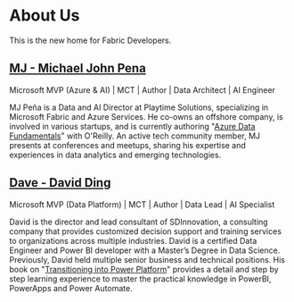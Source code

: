 # About Us
This is the new home for Fabric Developers.

## [MJ - Michael John Pena](https://www.linkedin.com/in/michaeljohnpena/)
Microsoft MVP (Azure & AI) | MCT | Author | Data Architect | AI Engineer

MJ Peña is a Data and AI Director at Playtime Solutions, specializing in Microsoft Fabric and Azure Services. He co-owns an offshore company, is involved in various startups, and is currently authoring "[Azure Data Fundamentals](https://www.oreilly.com/library/view/azure-data-fundamentals/9781098164720/)" with O'Reilly. An active tech community member, MJ presents at conferences and meetups, sharing his expertise and experiences in data analytics and emerging technologies.

## [Dave - David Ding](https://www.linkedin.com/in/david-ding-38442721/)
Microsoft MVP (Data Platform) | MCT | Author | Data Lead | AI Specialist

David is the director and lead consultant of SDInnovation, a consulting company that provides customized decision support and training services to organizations across multiple industries. David is a certified Data Engineer and Power BI developer with a Master’s Degree in Data Science. Previously, David held multiple senior business and technical positions. His book on "[Transitioning into Power Platform](https://www.amazon.com.au/Transitioning-Microsoft-Power-Platform-Applications/dp/1484292383)" provides a detail and step by step learning experience to master the practical knowledge in PowerBI, PowerApps and Power Automate.